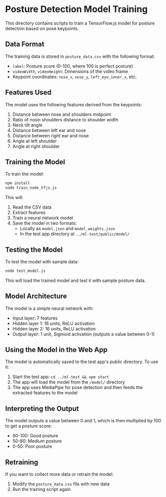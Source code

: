 # Posture Detection Model Training

This directory contains scripts to train a TensorFlow.js model for posture detection based on pose keypoints.

## Data Format

The training data is stored in `posture_data.csv` with the following format:
- `label`: Posture score (0-100, where 100 is perfect posture)
- `videoWidth`, `videoHeight`: Dimensions of the video frame
- Keypoint coordinates: `nose_x`, `nose_y`, `left_eye_inner_x`, etc.

## Features Used

The model uses the following features derived from the keypoints:
1. Distance between nose and shoulders midpoint
2. Ratio of nose-shoulders distance to shoulder width
3. Neck tilt angle
4. Distance between left ear and nose
5. Distance between right ear and nose
6. Angle at left shoulder
7. Angle at right shoulder

## Training the Model

To train the model:

```bash
npm install
node train_node_tfjs.js
```

This will:
1. Read the CSV data
2. Extract features
3. Train a neural network model
4. Save the model in two formats:
   - Locally as `model.json` and `model_weights.json`
   - In the test app directory at `../ml-test/public/model/`

## Testing the Model

To test the model with sample data:

```bash
node test_model.js
```

This will load the trained model and test it with sample posture data.

## Model Architecture

The model is a simple neural network with:
- Input layer: 7 features
- Hidden layer 1: 16 units, ReLU activation
- Hidden layer 2: 16 units, ReLU activation
- Output layer: 1 unit, Sigmoid activation (outputs a value between 0-1)

## Using the Model in the Web App

The model is automatically saved to the test app's public directory. To use it:

1. Start the test app: `cd ../ml-test && npm start`
2. The app will load the model from the `/model/` directory
3. The app uses MediaPipe for pose detection and then feeds the extracted features to the model

## Interpreting the Output

The model outputs a value between 0 and 1, which is then multiplied by 100 to get a posture score:
- 80-100: Good posture
- 50-80: Medium posture
- 0-50: Poor posture

## Retraining

If you want to collect more data or retrain the model:
1. Modify the `posture_data.csv` file with new data
2. Run the training script again 